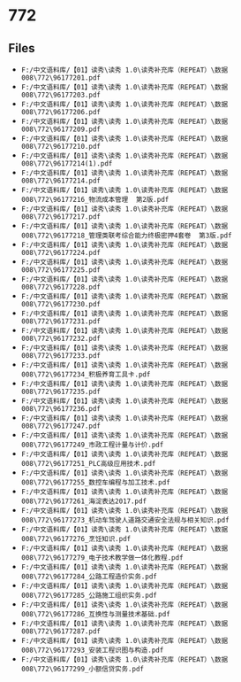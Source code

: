 # 772

## Files

- `F:/中文语料库/【01】读秀\读秀 1.0\读秀补充库（REPEAT）\数据008\772\96177201.pdf`
- `F:/中文语料库/【01】读秀\读秀 1.0\读秀补充库（REPEAT）\数据008\772\96177203.pdf`
- `F:/中文语料库/【01】读秀\读秀 1.0\读秀补充库（REPEAT）\数据008\772\96177206.pdf`
- `F:/中文语料库/【01】读秀\读秀 1.0\读秀补充库（REPEAT）\数据008\772\96177209.pdf`
- `F:/中文语料库/【01】读秀\读秀 1.0\读秀补充库（REPEAT）\数据008\772\96177210.pdf`
- `F:/中文语料库/【01】读秀\读秀 1.0\读秀补充库（REPEAT）\数据008\772\96177214(1).pdf`
- `F:/中文语料库/【01】读秀\读秀 1.0\读秀补充库（REPEAT）\数据008\772\96177214.pdf`
- `F:/中文语料库/【01】读秀\读秀 1.0\读秀补充库（REPEAT）\数据008\772\96177216_物流成本管理  第2版.pdf`
- `F:/中文语料库/【01】读秀\读秀 1.0\读秀补充库（REPEAT）\数据008\772\96177217.pdf`
- `F:/中文语料库/【01】读秀\读秀 1.0\读秀补充库（REPEAT）\数据008\772\96177218_管理类联考综合能力终极密押4套卷  第3版.pdf`
- `F:/中文语料库/【01】读秀\读秀 1.0\读秀补充库（REPEAT）\数据008\772\96177224.pdf`
- `F:/中文语料库/【01】读秀\读秀 1.0\读秀补充库（REPEAT）\数据008\772\96177225.pdf`
- `F:/中文语料库/【01】读秀\读秀 1.0\读秀补充库（REPEAT）\数据008\772\96177228.pdf`
- `F:/中文语料库/【01】读秀\读秀 1.0\读秀补充库（REPEAT）\数据008\772\96177230.pdf`
- `F:/中文语料库/【01】读秀\读秀 1.0\读秀补充库（REPEAT）\数据008\772\96177231.pdf`
- `F:/中文语料库/【01】读秀\读秀 1.0\读秀补充库（REPEAT）\数据008\772\96177232.pdf`
- `F:/中文语料库/【01】读秀\读秀 1.0\读秀补充库（REPEAT）\数据008\772\96177233.pdf`
- `F:/中文语料库/【01】读秀\读秀 1.0\读秀补充库（REPEAT）\数据008\772\96177234_积极养育工具卡.pdf`
- `F:/中文语料库/【01】读秀\读秀 1.0\读秀补充库（REPEAT）\数据008\772\96177235.pdf`
- `F:/中文语料库/【01】读秀\读秀 1.0\读秀补充库（REPEAT）\数据008\772\96177236.pdf`
- `F:/中文语料库/【01】读秀\读秀 1.0\读秀补充库（REPEAT）\数据008\772\96177247.pdf`
- `F:/中文语料库/【01】读秀\读秀 1.0\读秀补充库（REPEAT）\数据008\772\96177249_市政工程计量与计价.pdf`
- `F:/中文语料库/【01】读秀\读秀 1.0\读秀补充库（REPEAT）\数据008\772\96177251_PLC高级应用技术.pdf`
- `F:/中文语料库/【01】读秀\读秀 1.0\读秀补充库（REPEAT）\数据008\772\96177255_数控车编程与加工技术.pdf`
- `F:/中文语料库/【01】读秀\读秀 1.0\读秀补充库（REPEAT）\数据008\772\96177261_海淀表达2017.pdf`
- `F:/中文语料库/【01】读秀\读秀 1.0\读秀补充库（REPEAT）\数据008\772\96177273_机动车驾驶人道路交通安全法规与相关知识.pdf`
- `F:/中文语料库/【01】读秀\读秀 1.0\读秀补充库（REPEAT）\数据008\772\96177276_烹饪知识.pdf`
- `F:/中文语料库/【01】读秀\读秀 1.0\读秀补充库（REPEAT）\数据008\772\96177279_电子技术教学做一体化教程.pdf`
- `F:/中文语料库/【01】读秀\读秀 1.0\读秀补充库（REPEAT）\数据008\772\96177284_公路工程造价实务.pdf`
- `F:/中文语料库/【01】读秀\读秀 1.0\读秀补充库（REPEAT）\数据008\772\96177285_公路施工组织实务.pdf`
- `F:/中文语料库/【01】读秀\读秀 1.0\读秀补充库（REPEAT）\数据008\772\96177286_互换性与测量技术基础.pdf`
- `F:/中文语料库/【01】读秀\读秀 1.0\读秀补充库（REPEAT）\数据008\772\96177287.pdf`
- `F:/中文语料库/【01】读秀\读秀 1.0\读秀补充库（REPEAT）\数据008\772\96177293_安装工程识图与构造.pdf`
- `F:/中文语料库/【01】读秀\读秀 1.0\读秀补充库（REPEAT）\数据008\772\96177299_小额信贷实务.pdf`
